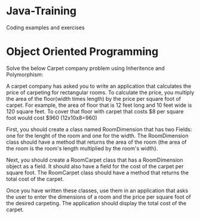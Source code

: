 # Java-Training
Coding examples and exercises

# Object Oriented Programming 

Solve the below Carpet company problem using Inheritence and Polymorphism:

A carpet company has asked you to write an application that calculates the price of carpeting for rectangular rooms. To calculate the price, you multiply the area of the floor(width times length) by the price per square foot of carpet. For example, the area of floor that is 12 feet long and 10 feet wide is 120 square feet. To cover that floor with carpet that costs $8 per square foot would cost $960 (12x10x8=960)

First, you should create a class named RoomDimension that has two Fields: one for the lenght of the room and one for the width. The RoomDimension class should have a method that returns the area of the room (the area of the room is the room's length multiplied by the room's width).

Next, you should create a RoomCarpet class that has a RoomDimension object as a field. It should also have a field for the cost of the carpet per square foot. The RoomCarpet class should have a method that returns the total cost of the carpet.

Once you have written these classes, use them in an application that asks the user to enter the dimensions of a room and the price per square foot of the desired carpeting. The application should display the total cost of the carpet.
